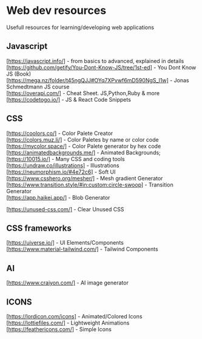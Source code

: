 # Web dev resources
Usefull resources for learning/developing web applications
## Javascript 
 [https://javascript.info/] - from basics to advanced, explained in details  
 [https://github.com/getify/You-Dont-Know-JS/tree/1st-ed] - You Dont Know JS (Book)   
 [https://mega.nz/folder/t45ngQJJ#OYq7XPvwf6mD590NgS_l1w] - Jonas Schmedtmann JS course  
 [https://overapi.com/] - Cheat Sheet. JS,Python,Ruby & more  
 [https://codetogo.io/] - JS & React Code Snippets  
## CSS
[https://coolors.co/] - Color Palete Creator  
[https://colors.muz.li/] - Color Paletes by name or color code  
[https://mycolor.space/] - Color Palete generator by hex code  
[https://animatedbackgrounds.me/] - Animated Backgrounds;  
[https://10015.io/] - Many CSS and coding tools  
[https://undraw.co/illustrations] - Illustrations  
[https://neumorphism.io/#4e72c6] - Soft UI   
[https://www.csshero.org/mesher/] - Mesh gradient Generator  
[https://www.transition.style/#in:custom:circle-swoop] - Transition Generator  
[https://app.haikei.app/] - Blob Generator  

[https://unused-css.com/] - Clear Unused CSS  

## CSS frameworks
[https://uiverse.io/] - UI Elements/Components  
[https://www.material-tailwind.com/] - Tailwind Components  

## AI

[https://www.craiyon.com/] - AI image generator  

## ICONS

[https://lordicon.com/icons] - Animated/Colored Icons  
[https://lottiefiles.com/] - Lightweight Animations  
[https://feathericons.com/] - Simple Icons  

